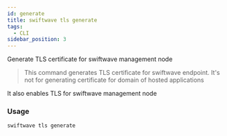 ```yaml
---
id: generate
title: swiftwave tls generate
tags:
  - CLI
sidebar_position: 3
---
```


Generate TLS certificate for swiftwave management node

> This command generates TLS certificate for swiftwave endpoint.
	It's not for generating certificate for domain of hosted applications

It also enables TLS for swiftwave management node

### Usage

```
swiftwave tls generate
```
